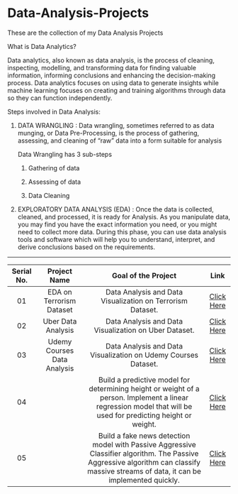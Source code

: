 # Data-Analysis-Projects 

These are the collection of my Data Analysis Projects

What is Data Analytics?

Data analytics, also known as data analysis, is the process of cleaning, inspecting, modelling, and transforming data for finding valuable information, informing conclusions and enhancing the decision-making process. 
Data analytics focuses on using data to generate insights while machine learning focuses on creating and training algorithms through data so they can function independently. 

Steps involved in Data Analysis:

1.  DATA WRANGLING : Data wrangling, sometimes referred to as data munging, or Data Pre-Processing, is the process of gathering, assessing, and cleaning of “raw” data into a form suitable for analysis

       Data Wrangling has 3 sub-steps
       
       1. Gathering of data
        
       2. Assessing of data
        
       3. Data Cleaning

2. EXPLORATORY DATA ANALYSIS (EDA) : Once the data is collected, cleaned, and processed, it is ready for Analysis. As you manipulate data, you may find you have the exact information you need, or you might need to collect more data. During this phase, you can use data analysis tools and software which will help you to understand, interpret, and derive conclusions based on the requirements.


***********************************************************
| Serial No. | Project Name | Goal of the Project | Link |
| :-: | :-: | :-: | :-: |
| 01 | EDA on Terrorism Dataset | Data Analysis and Data Visualization on Terrorism Dataset. | [Click Here](https://github.com/tandrimasingha/Data-Analysis-Project/blob/main/Task1-Exploratory%20data%20Analysis%20on%20Terrorism%20(1).ipynb) |
| 02 | Uber Data Analysis | Data Analysis and Data Visualization on Uber Dataset. | [Click Here](https://github.com/tandrimasingha/Data-Analysis-Project/blob/main/UBER_DATA_ANALYSIS.ipynb) |
| 03 | Udemy Courses Data Analysis | Data Analysis and Data Visualization on Udemy Courses Dataset. | [Click Here](https://github.com/tandrimasingha/Data-Analysis-Project/blob/main/Udemy%20Courses%20Data%20Analysis.ipynb)|
| 04 |  | Build a predictive model for determining height or weight of a person. Implement a linear regression model that will be used for predicting height or weight. | [Click Here](/Height%20and%20Weight%20Prediction)
| 05 |  | Build a fake news detection model with Passive Aggressive Classifier algorithm. The Passive Aggressive algorithm can classify massive streams of data, it can be implemented quickly. | [Click Here](/Fake%20News%20Detection)|
        
